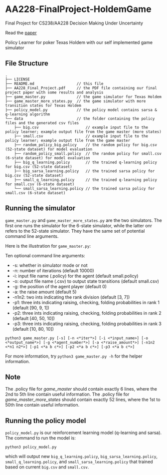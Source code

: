 # AA228-FinalProject-HoldemGame
Final Project for CS238/AA228 Decision Making Under Uncertainty

Read the [paper](AA228_Final_Project.pdf)

Policy Learner for poker Texas Holdem with our self implemented game simulator

## File Structure

```
.
├── LICENSE
├── README.md                   // this file
├── AA228_Final_Project.pdf     // the PDF file containing our final project paper with some results and analysis
├── game_master.py              // the game simulator for Texas Holdem
├── game_master_more_states.py  // the game simulator with more transition states for Texas Holdem
├── policy_model.py             // the policy model contains sarsa & q-learning algorithm
└── data                        // the folder containing the policy files and the generated csv files
    ├── big.csv                     // example input file to the policy learner; example output file from the game master (more states)
    ├── small.csv                   // example input file to the policy learner; example output file from the game master
    ├── random_policy_big.policy    // the random policy for big.csv (52-state dataset) for model evaluation
    ├── random_policy_small.policy  // the random policy for small.csv (6-state dataset) for model evaluation
    ├── big_q_learning.policy       // the trained q-learning policy for big.csv (52-state dataset)
    ├── big_sarsa_learning.policy   // the trained sarsa policy for big.csv (52-state dataset)
    ├── small_q_learning.policy     // the trained q-learning policy for small.csv (6-state dataset)
    └── small_sarsa_learning.policy // the trained sarsa policy for small.csv (6-state dataset)
```

## Running the simulator
`game_master.py` and `game_master_more_states.py` are the two simulators. The first one runs the simulator for the 6-state simulator, while the latter onr refers to the 52-state simulator. They have the same set of potential command line arguments.

Here is the illustration for `game_master.py`:

Ten optional command line arguments:
- -s: whether in simulator mode or not
- -n: number of iterations (default 10000)
- -i: input file name (.policy) for the agent (default small.policy)
- -o: output file name (.csv) to output state transitions (default small.csv)
- -g: the position of the agent player (default 0)
- -a: the raise amount (default 5)
- -n1n2: two ints indicating the rank division (default [3, 7])
- -p1: three ints indicating raising, checking, folding probabilities in rank 1 (default [90, 9, 1])
- -p2: three ints indicating raising, checking, folding probabilities in rank 2 (default [40, 50, 10])
- -p3: three ints indicating raising, checking, folding probabilities in rank 3 (default [10, 80, 10])
```
python3 game_master.py [-s] [-n <*iter*>] [-i <*input_name>] [-o <*output_name*>] [-g <*agent_number*>] [-a <*raise_amount*>] [-n1n2 <*n1 n2*>] [-p1 <*a b c*>] [-p2 <*a b c*>] [-p3 <*a b c*>]
```
For more information, try `python3 game_master.py -h` for the helper information.

## Note
The .policy file for *game_master* should contain exactly 6 lines, where the 2nd to 5th line contain useful information.
The .policy file for *game_master_more_states* should contain exactly 52 lines, where the 1st to 50th line contain useful information.

## Running the policy model
`policy_model.py` is our reinforcement learning model (q-learning and sarsa). The command to run the model is: 
```
python3 policy_model.py
```
which will output new `big_q_learning.policy`, `big_sarsa_learning.policy`, `small_q_learning.policy`, and `small_sarsa_learning.policy` that trained based on current `big.csv` and `small.csv`.
